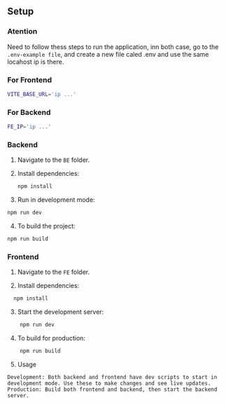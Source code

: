 ## Setup

### Atention

Need to follow thess steps to run the application, inn both case, go to the ``.env-example file``, and create a new file caled .env and use the same locahost ip is there.

### For Frontend
```bash
VITE_BASE_URL='ip ...'
```

### For Backend
```bash
FE_IP='ip ...'
```

### Backend

1. Navigate to the `BE` folder.
2. Install dependencies:
   ```bash
   npm install
   ```


3. Run in development mode:
```bash
npm run dev

```
4. To build the project:
```bash
npm run build
```
### Frontend
1. Navigate to the `FE` folder.

2. Install dependencies:
 ```bash
   npm install
   ```
3. Start the development server:
```bash
    npm run dev
```

4. To build for production:
```bash
    npm run build
```
5. Usage
```
Development: Both backend and frontend have dev scripts to start in development mode. Use these to make changes and see live updates.
Production: Build both frontend and backend, then start the backend server.
```
